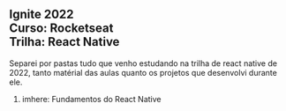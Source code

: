 <h2>
    Ignite 2022 <br/>
    Curso: Rocketseat <br/>
    Trilha: React Native<br/>
</h2>
<p>
    Separei por pastas tudo que venho estudando na trilha de react native de 2022, 
    tanto matérial das aulas quanto os projetos que desenvolvi durante ele. 
</p>

<ol>
  <li>imhere: Fundamentos do React Native</li>
</ol>